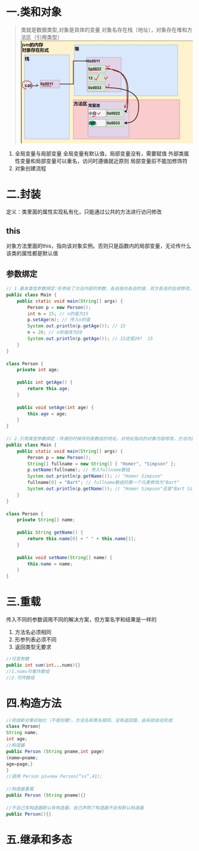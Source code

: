 # 一.类和对象
>类就是数据类型,对象是具体的变量
>对象名存在栈（地址），对象存在堆和方法区（引用类型）
![对象在内存存在形式](./assets/对象存在形式.png)
1. 全局变量与局部变量
全局变量有默认值，局部变量没有，需要赋值
外部类属性变量和局部变量可以重名，访问时遵循就近原则
局部变量前不能加修饰符
2. 对象创建流程

# 二.封装
定义：类里面的属性实现私有化，只能通过公共的方法进行访问修改
## this
对象方法里面的this，指向该对象实例。否则只是函数内的局部变量，无论传什么该类的属性都是默认值
## 参数绑定
```java
// 1.基本类型参数绑定:形参给了方法内部的参数，各自指向各自的值，双方各自的后续修改，互不影响
public class Main {
    public static void main(String[] args) {
        Person p = new Person();
        int n = 15; // n的值为15
        p.setAge(n); // 传入n的值
        System.out.println(p.getAge()); // 15
        n = 20; // n的值改为20
        System.out.println(p.getAge()); // 15还是20?  15
    }
}

class Person {
    private int age;

    public int getAge() {
        return this.age;
    }

    public void setAge(int age) {
        this.age = age;
    }
}

// 2.引用类型参数绑定：传递的时候传的是数组的地址，对地址指向的对象内容修改，方法内部的参数内容跟着修改
public class Main {
    public static void main(String[] args) {
        Person p = new Person();
        String[] fullname = new String[] { "Homer", "Simpson" };
        p.setName(fullname); // 传入fullname数组
        System.out.println(p.getName()); // "Homer Simpson"
        fullname[0] = "Bart"; // fullname数组的第一个元素修改为"Bart"
        System.out.println(p.getName()); // "Homer Simpson"还是"Bart Simpson"?   Bart Simpson
    }
}

class Person {
    private String[] name;

    public String getName() {
        return this.name[0] + " " + this.name[1];
    }

    public void setName(String[] name) {
        this.name = name;
    }
}

```
# 三.重载
传入不同的参数调用不同的解决方案，但方案名字和结果是一样的
1. 方法名必须相同
2. 形参列表必须不同
3. 返回类型无要求
```java
//可变参数
public int sum(int...nums){}
//1.nums可看作数组
//2.可传数组
```
# 四.构造方法
```java
//完成新对象初始化（不是创建），方法名和类名相同，没有返回值，由系统自动完成
class Person{
String name;
int age;
//构造器
public Person (String pname,int page)
{name=pname;
age=page;}
}
//调用 Person p1=new Person(“ss”,41);

//构造器重载
public Person (String pname){}

//不自己写构造器默认有构造器，自己声明了构造器不会有默认构造器
public Person(){}

```

# 五.继承和多态